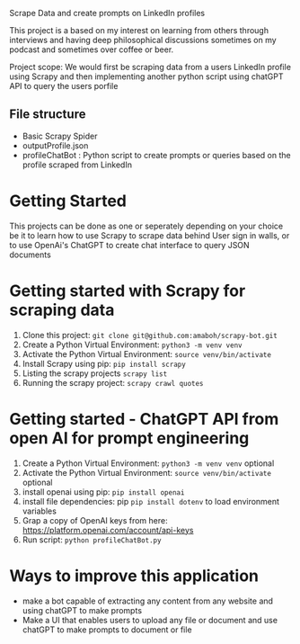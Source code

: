 Scrape Data and create prompts on LinkedIn profiles


This project is a based on my interest on learning from others through interviews and having deep philosophical discussions sometimes on my podcast and sometimes over coffee or beer.

Project scope:
We would first be scraping data from a users LinkedIn profile using Scrapy and then implementing another python script using chatGPT API to query the users porfile

## File structure
- Basic Scrapy Spider
- outputProfile.json
- profileChatBot : Python script to create prompts or queries based on the profile scraped from LinkedIn


# Getting Started 
This projects can be done as one or seperately depending on your choice be it to learn how to use Scrapy to scrape data behind User sign in walls, or to use OpenAi's ChatGPT to create chat interface to query JSON documents 


# Getting started with Scrapy for scraping data
1. Clone this project: `git clone git@github.com:amaboh/scrapy-bot.git`
2. Create a Python Virtual Environment: `python3 -m venv venv`
3. Activate the Python Virtual Environment: `source venv/bin/activate`
4. Install Scrapy using pip: `pip install scrapy`
5. Listing the scrapy projects `scrapy list` 
6. Running the scrapy project: `scrapy crawl quotes` 

# Getting started - ChatGPT API from open AI for prompt engineering
1. Create a Python Virtual Environment: `python3 -m venv venv` optional
2. Activate the Python Virtual Environment: `source venv/bin/activate` optional
3. install openai using pip: `pip install openai`
4. install file dependencies: pip `pip install dotenv` to load environment variables
4. Grap a copy of OpenAI keys from here: https://platform.openai.com/account/api-keys
5. Run script: `python profileChatBot.py`


# Ways to improve this application
- make a bot capable of extracting any content from any website and using chatGPT to make prompts
- Make a UI that enables users to upload any file or document and use chatGPT to make prompts to document or file





